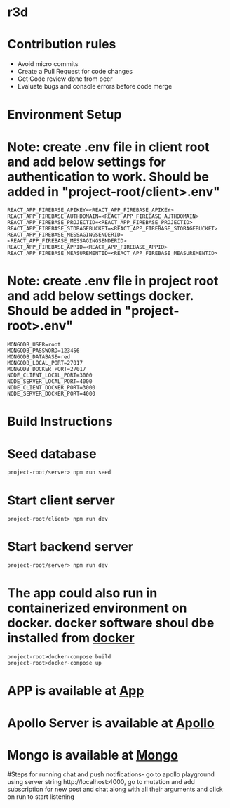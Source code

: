 # r3d

# Contribution rules

- Avoid micro commits
- Create a Pull Request for code changes
- Get Code review done from peer
- Evaluate bugs and console errors before code merge

# Environment Setup

# Note: create .env file in client root and add below settings for authentication to work. Should be added in "project-root/client>.env"
```
REACT_APP_FIREBASE_APIKEY=<REACT_APP_FIREBASE_APIKEY>
REACT_APP_FIREBASE_AUTHDOMAIN=<REACT_APP_FIREBASE_AUTHDOMAIN>
REACT_APP_FIREBASE_PROJECTID=<REACT_APP_FIREBASE_PROJECTID>
REACT_APP_FIREBASE_STORAGEBUCKET=<REACT_APP_FIREBASE_STORAGEBUCKET>
REACT_APP_FIREBASE_MESSAGINGSENDERID=<REACT_APP_FIREBASE_MESSAGINGSENDERID>
REACT_APP_FIREBASE_APPID=<REACT_APP_FIREBASE_APPID>
REACT_APP_FIREBASE_MEASUREMENTID=<REACT_APP_FIREBASE_MEASUREMENTID>
```

# Note: create .env file in project root and add below settings docker. Should be added in "project-root>.env"
```
MONGODB_USER=root
MONGODB_PASSWORD=123456
MONGODB_DATABASE=red
MONGODB_LOCAL_PORT=27017
MONGODB_DOCKER_PORT=27017
NODE_CLIENT_LOCAL_PORT=3000
NODE_SERVER_LOCAL_PORT=4000
NODE_CLIENT_DOCKER_PORT=3000
NODE_SERVER_DOCKER_PORT=4000
```

# Build Instructions

# Seed database
```
project-root/server> npm run seed
```

# Start client server
```
project-root/client> npm run dev
```

# Start backend server
```
project-root/server> npm run dev
```

# The app could also run in containerized environment on docker. docker software shoul dbe installed from [docker](https://docs.docker.com/get-docker/)
```
project-root>docker-compose build
project-root>docker-compose up
```

# APP is available at [App](http://localhost:3000/)

# Apollo Server is available at [Apollo](http://localhost:4000/)

# Mongo is available at [Mongo](http://localhost:27017/)

#Steps for running chat and push notifications-
 go to apollo playground using server string http://localhost:4000, go to mutation and add subscription for new post and chat along with all their arguments and click on run to start listening


